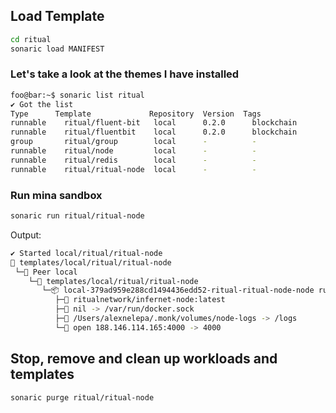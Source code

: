 
## Load Template

```bash
cd ritual
sonaric load MANIFEST
```

### Let's take a look at the themes I have installed

```bash
foo@bar:~$ sonaric list ritual
✔ Got the list
Type      Template             Repository  Version  Tags
runnable    ritual/fluent-bit   local      0.2.0      blockchain
runnable    ritual/fluentbit    local      0.2.0      blockchain
group       ritual/group        local      -          -
runnable    ritual/node         local      -          -
runnable    ritual/redis        local      -          -
runnable    ritual/ritual-node  local      -          -
```

### Run mina sandbox

```bash
sonaric run ritual/ritual-node
```
Output:
```bash
✔ Started local/ritual/ritual-node
🔩 templates/local/ritual/ritual-node
 └─🧊 Peer local
    └─🔩 templates/local/ritual/ritual-node
       └─📦 local-379ad959e288cd1494436edd52-ritual-ritual-node-node running
          ├─🧩 ritualnetwork/infernet-node:latest
          ├─💾 nil -> /var/run/docker.sock
          ├─💾 /Users/alexnelepa/.monk/volumes/node-logs -> /logs
          └─🔌 open 188.146.114.165:4000 -> 4000
```

## Stop, remove and clean up workloads and templates

```bash
sonaric purge ritual/ritual-node
```